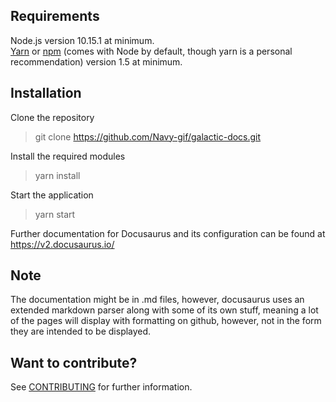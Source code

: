 ## Requirements
Node.js version 10.15.1 at minimum.  
[Yarn](https://classic.yarnpkg.com/en/) or [npm](https://www.npmjs.com/) (comes with Node by default, though yarn is a personal recommendation) version 1.5 at minimum.

## Installation
Clone the repository
> git clone https://github.com/Navy-gif/galactic-docs.git

Install the required modules
> yarn install

Start the application
> yarn start

Further documentation for Docusaurus and its configuration can be found at https://v2.docusaurus.io/

## Note
The documentation might be in .md files, however, docusaurus uses an extended markdown parser along with some of its own stuff, meaning a lot of the pages will display with formatting on github, however, not in the form they are intended to be displayed.

## Want to contribute?
See [CONTRIBUTING](https://github.com/Navy-gif/galactic-docs/blob/master/CONTRIBUTING.md) for further information.
